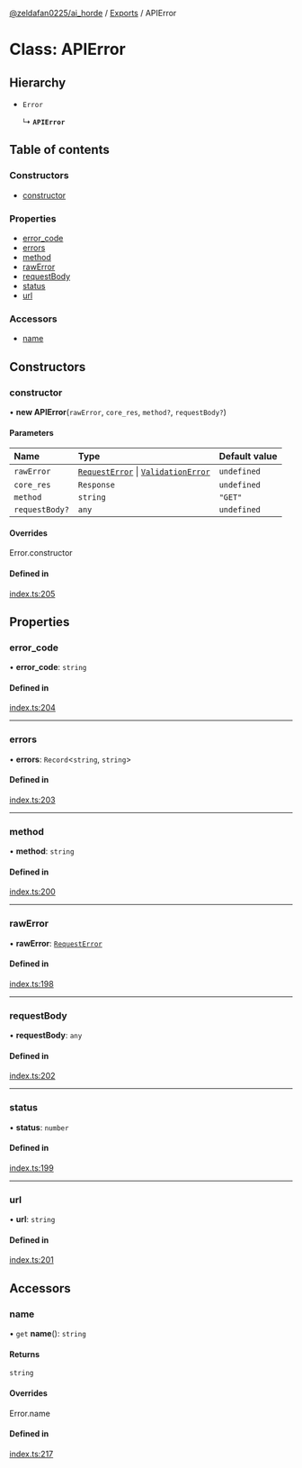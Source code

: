 [@zeldafan0225/ai_horde](../README.md) / [Exports](../modules.md) / APIError

# Class: APIError

## Hierarchy

- `Error`

  ↳ **`APIError`**

## Table of contents

### Constructors

- [constructor](APIError.md#constructor)

### Properties

- [error\_code](APIError.md#error_code)
- [errors](APIError.md#errors)
- [method](APIError.md#method)
- [rawError](APIError.md#rawerror)
- [requestBody](APIError.md#requestbody)
- [status](APIError.md#status)
- [url](APIError.md#url)

### Accessors

- [name](APIError.md#name)

## Constructors

### constructor

• **new APIError**(`rawError`, `core_res`, `method?`, `requestBody?`)

#### Parameters

| Name | Type | Default value |
| :------ | :------ | :------ |
| `rawError` | [`RequestError`](../interfaces/RequestError.md) \| [`ValidationError`](../interfaces/ValidationError.md) | `undefined` |
| `core_res` | `Response` | `undefined` |
| `method` | `string` | `"GET"` |
| `requestBody?` | `any` | `undefined` |

#### Overrides

Error.constructor

#### Defined in

[index.ts:205](https://github.com/ZeldaFan0225/ai_horde/blob/a3ac80c/index.ts#L205)

## Properties

### error\_code

• **error\_code**: `string`

#### Defined in

[index.ts:204](https://github.com/ZeldaFan0225/ai_horde/blob/a3ac80c/index.ts#L204)

___

### errors

• **errors**: `Record`<`string`, `string`\>

#### Defined in

[index.ts:203](https://github.com/ZeldaFan0225/ai_horde/blob/a3ac80c/index.ts#L203)

___

### method

• **method**: `string`

#### Defined in

[index.ts:200](https://github.com/ZeldaFan0225/ai_horde/blob/a3ac80c/index.ts#L200)

___

### rawError

• **rawError**: [`RequestError`](../interfaces/RequestError.md)

#### Defined in

[index.ts:198](https://github.com/ZeldaFan0225/ai_horde/blob/a3ac80c/index.ts#L198)

___

### requestBody

• **requestBody**: `any`

#### Defined in

[index.ts:202](https://github.com/ZeldaFan0225/ai_horde/blob/a3ac80c/index.ts#L202)

___

### status

• **status**: `number`

#### Defined in

[index.ts:199](https://github.com/ZeldaFan0225/ai_horde/blob/a3ac80c/index.ts#L199)

___

### url

• **url**: `string`

#### Defined in

[index.ts:201](https://github.com/ZeldaFan0225/ai_horde/blob/a3ac80c/index.ts#L201)

## Accessors

### name

• `get` **name**(): `string`

#### Returns

`string`

#### Overrides

Error.name

#### Defined in

[index.ts:217](https://github.com/ZeldaFan0225/ai_horde/blob/a3ac80c/index.ts#L217)
